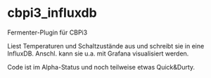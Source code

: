 # cbpi3_influxdb

Fermenter-Plugin für CBPi3

Liest Temperaturen und Schaltzustände aus und schreibt sie in eine InfluxDB.
Anschl. kann sie u.a. mit Grafana visualisiert werden.

Code ist im Alpha-Status und noch teilweise etwas Quick&Durty.
